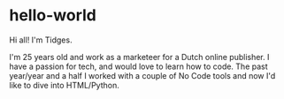 # hello-world

Hi all! I'm Tidges.

I'm 25 years old and work as a marketeer for a Dutch online publisher. I have a passion for tech, and would love to learn how to code.
The past year/year and a half I worked with a couple of No Code tools and now I'd like to dive into HTML/Python.
